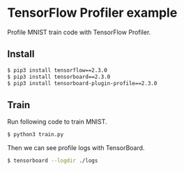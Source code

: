 # TensorFlow Profiler example
Profile MNIST train code with TensorFlow Profiler.

## Install
```bash
$ pip3 install tensorflow==2.3.0
$ pip3 install tensorboard==2.3.0
$ pip3 install tensorboard-plugin-profile==2.3.0
```

## Train
Run following code to train MNIST.
```bash
$ python3 train.py
```

Then we can see profile logs with TensorBoard.
```bash
$ tensorboard --logdir ./logs
```